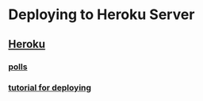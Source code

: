 # Deploying to Heroku Server
## [Heroku](https://dashboard.heroku.com/)

### [polls](https://django-praise.herokuapp.com/polls/)
### [tutorial for deploying](https://www.youtube.com/watch?v=kBwhtEIXGII&ab_channel=DennisIvy)